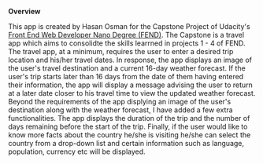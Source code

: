 **Overview**

This app is created by Hasan Osman for the Capstone Project of Udacity's  [Front End Web Developer Nano Degree (FEND)](https://www.udacity.com/course/front-end-web-developer-nanodegree--nd0011). The Capstone is a travel app which aims to consolidte the skills learrned in projects 1 - 4 of FEND. The travel app, at a minimum, requires the user to enter a desired trip location and his/her travel dates. In response, the app displays an image of the user's travel destination and a current 16-day weather forecast. If the user's trip starts later than 16 days from the date of them having entered their information, the app will display a message advising the user to return at a later date closer to his travel time to view the updated weather forecast.  
Beyond the requirements of the app displying an image of the user's destination along with the weather forecast, I have added a few extra functionalities. The app displays the duration of the trip and the number of days remaining before the start of the trip. Finally, if the user would like to know more facts about the country he/she is visiting he/she can select the country from a drop-down list and certain information such as language, population, currency etc will be displayed. 



